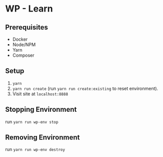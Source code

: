 # WP - Learn

## Prerequisites
- Docker
- Node/NPM
- Yarn
- Composer

## Setup
1. `yarn`
2. `yarn run create` (run `yarn run create:existing` to reset environment).
3. Visit site at `localhost:8888`

## Stopping Environment
run `yarn run wp-env stop`

## Removing Environment
run `yarn run wp-env destroy`
